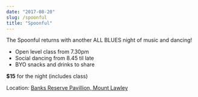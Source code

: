 ```yaml
---
date: "2017-08-20"
slug: /spoonful
title: "Spoonful"
---
```


The Spoonful returns with another ALL BLUES night of music and dancing!

- Open level class from 7.30pm
- Social dancing from 8.45 til late
- BYO snacks and drinks to share

**\$15** for the night (includes class)

Location: [Banks Reserve Pavillion, Mount Lawley](https://goo.gl/maps/isiAk2VZQMQ2)
